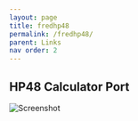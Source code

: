 ```yaml
---
layout: page
title: fredhp48
permalink: /fredhp48/
parent: Links
nav order: 2
---
```



HP48 Calculator Port
--------------------

![Screenshot](/assets/images/HP48_Captura_01.jpg)
